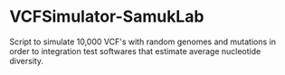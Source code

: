 # VCFSimulator-SamukLab
Script to simulate 10,000 VCF's with random genomes and mutations in order to integration test softwares that estimate average nucleotide diversity.
